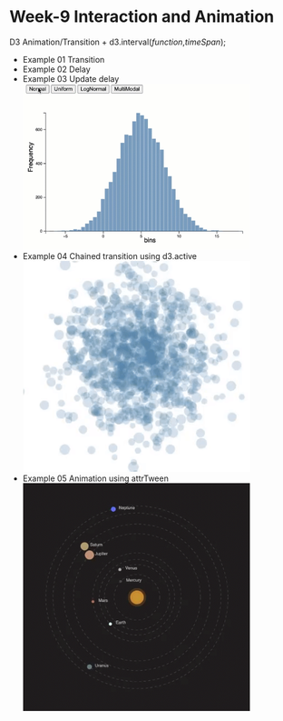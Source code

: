 # Week-9 Interaction and Animation
 
D3 Animation/Transition + d3.interval(<i>function</i>,<i>timeSpan</i>);
<ul>
<li>Example 01 Transition</li>

<li>Example 02 Delay</li>
<li>Example 03 Update delay</li>
 <img src="images/anim03.gif" width="400px">
<br>
<li>Example 04 Chained transition using d3.active<br>
 <img src="images/anim01.gif" width="400px">
 <br>
</li>
<li>Example 05 Animation using attrTween<br>
<img src="images/anim06.gif" width="400px">
</li>
</ul>
